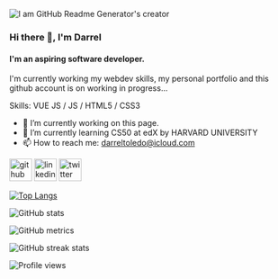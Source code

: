 ![I am GitHub Readme Generator's creator](https://pbs.twimg.com/profile_banners/1698096276/1620509782/1500x500)

### Hi there 👋, I'm Darrel
#### I'm an aspiring software developer.

I'm currently working my webdev skills, my personal portfolio and this github account is on working in progress...

Skills: VUE JS / JS / HTML5 / CSS3

- 🔭 I’m currently working on this page. 
- 🌱 I’m currently learning CS50 at edX by HARVARD UNIVERSITY 
- 📫 How to reach me: darreltoledo@icloud.com 


[<img src='https://cdn.jsdelivr.net/npm/simple-icons@3.0.1/icons/github.svg' alt='github' height='40'>](https://github.com/https://github.com/CadetCoder)  [<img src='https://cdn.jsdelivr.net/npm/simple-icons@3.0.1/icons/linkedin.svg' alt='linkedin' height='40'>](https://www.linkedin.com/in/https://www.linkedin.com/in/darreltoledo//)  [<img src='https://cdn.jsdelivr.net/npm/simple-icons@3.0.1/icons/twitter.svg' alt='twitter' height='40'>](https://twitter.com/https://twitter.com/cadetCoder)  

[![Top Langs](https://github-readme-stats.vercel.app/api/top-langs/?username=https://github.com/CadetCoder)](https://github.com/anuraghazra/github-readme-stats)

![GitHub stats](https://github-readme-stats.vercel.app/api?username=https://github.com/CadetCoder&show_icons=true)  

![GitHub metrics](https://metrics.lecoq.io/https://github.com/CadetCoder)  

![GitHub streak stats](https://github-readme-streak-stats.herokuapp.com/?user=https://github.com/CadetCoder)  

![Profile views](https://gpvc.arturio.dev/https://github.com/CadetCoder)  
